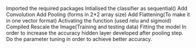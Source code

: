  Imported the required packages
 Intialised the classifier as sequential()
 Add Convolution
 Add Pooling (forms in 2*2 array size)
 Add Flattening(To make it in one vector format)
 Activating the function (used relu and sigmoid)
 Compiled
 Rescale the Image(Training and testing data)
 Fitting the model
 In order to increase the accuracy hidden layer developed after pooling step. Do the parameter tuning in order to achieve better accuracy.
